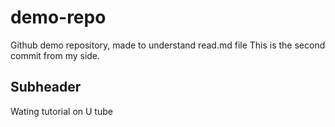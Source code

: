 # demo-repo
Github demo repository, made to understand read.md file
This is the second commit from my side.

## Subheader

Wating tutorial on U tube
